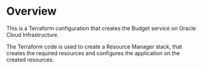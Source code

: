 # Overview
This is a Terraform configuration that creates the Budget service on Oracle Cloud Infrastructure.

The Terraform code is used to create a Resource Manager stack, that creates the required resources and configures the application on the created resources.